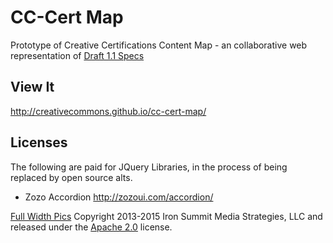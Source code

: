 # CC-Cert Map
Prototype of Creative Certifications Content Map - an collaborative web representation of <a href="https://docs.google.com/spreadsheets/d/11pnwYCYKJaBGOO-H3DJSzgEBh_xlSufKYcGT_WxN_LQ/edit#gid=0">Draft 1.1 Specs</a> 

## View It
http://creativecommons.github.io/cc-cert-map/

## Licenses
The following are paid for JQuery Libraries, in the process of being replaced by open source alts.

* Zozo Accordion http://zozoui.com/accordion/

[Full Width Pics](http://startbootstrap.com/template-overviews/full-width-pics/) Copyright 2013-2015 Iron Summit Media Strategies, LLC and released under the [Apache 2.0](https://github.com/IronSummitMedia/startbootstrap-full-width-pics/blob/gh-pages/LICENSE) license.
